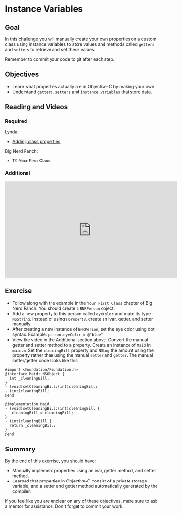 # Instance Variables

## Goal

In this challenge you will manually create your own properties on a custom class using instance variables to store values and methods called `getters` and `setters` to retrieve and set these values.

Remember to commit your code to git after each step.

## Objectives

* Learn what properties actually are in Objective-C by making your own.
* Understand `getters`, `setters` and `instance variables` that store data.

## Reading and Videos

### Required

Lynda:

* [Adding class properties](https://www.lynda.com/Objective-C-tutorials/Adding-class-properties/143328/157001-4.html?srchtrk=index%3a8%0alinktypeid%3a2%0aq%3aobjective+c%0apage%3a1%0as%3arelevance%0asa%3atrue%0aproducttypeid%3a2)

Big Nerd Ranch:

* 17\. Your First Class

### Additional

<iframe width="560" height="315" src="https://www.youtube-nocookie.com/embed/K5zJolpErUQ?rel=0" frameborder="0" allowfullscreen></iframe>


## Exercise

* Follow along with the example in the `Your First Class` chapter of Big Nerd Ranch. You should create a `B​N​R​P​e​r​s​o​n` object.​
* Add a new property to this person called `eyeColor` and make its type `NSString`. Instead of using `@property`, create an ivar, getter, and setter manually.
* After creating a new instance of `B​N​R​P​e​r​s​o​n`, set the eye color using dot syntax. Example: `person.eyeColor = @"blue";`
* View the video in the Additional section above. Convert the manual getter and setter method to a property. Create an instance of `Maid` in `main.m`. Set the `cleaningBill` property and `NSLog` the amount using the property rather than using the manual `setter` and `getter`. The manual setter/getter code looks like this:

```objc
#import <Foundation/Foundation.h>
@interface Maid: NSObject {
  int _cleaningBill;
}
- (void)setCleaningBill:(int)cleaningBill;
- (int)cleaningBill;
@end

@implementation Maid
- (void)setCleaningBill:(int)cleaningBill {
  _cleaningBill = cleaningBill;
}
- (int)cleaningBill {
  return _cleaningBill;
}
@end

```

## Summary

By the end of this exercise, you should have:

* Manually implement properties using an ivar, getter method, and setter method.
* Learned that properties in Objective-C consist of a private storage variable, and a setter and getter method automatically generated by the compiler.


If you feel like you are unclear on any of these objectives, make sure to ask a mentor for assistance. Don't forget to commit your work.
